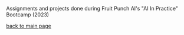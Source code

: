 Assignments and projects done during Fruit Punch AI's "AI In Practice" Bootcamp (2023)  

[back to main page](https://github.com/shooby-d/projects)


